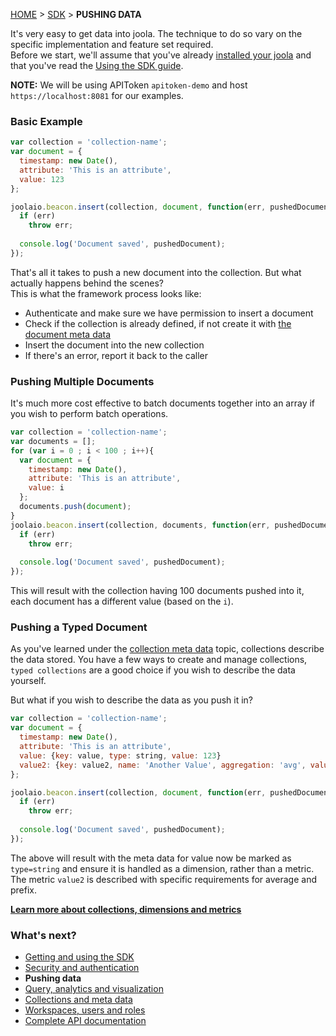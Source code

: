 [HOME](Home) > [SDK](sdk) > **PUSHING DATA**

It's very easy to get data into joola. The technique to do so vary on the specific implementation and feature set required.  
Before we start, we'll assume that you've already [installed your joola](setting-up-joola) and that you've read the [Using the SDK guide](using-the-sdk).

>
**NOTE:** We will be using APIToken `apitoken-demo` and host `https://localhost:8081` for our examples.

### Basic Example
```js
var collection = 'collection-name';
var document = {
  timestamp: new Date(),
  attribute: 'This is an attribute',
  value: 123
};

joolaio.beacon.insert(collection, document, function(err, pushedDocument){
  if (err)
    throw err;
  
  console.log('Document saved', pushedDocument);
});
```
That's all it takes to push a new document into the collection. But what actually happens behind the scenes?  
This is what the framework process looks like:

- Authenticate and make sure we have permission to insert a document
- Check if the collection is already defined, if not create it with [the document meta data](collection-meta-data)
- Insert the document into the new collection
- If there's an error, report it back to the caller

### Pushing Multiple Documents
It's much more cost effective to batch documents together into an array if you wish to perform batch operations.

```js
var collection = 'collection-name';
var documents = [];
for (var i = 0 ; i < 100 ; i++){
  var document = {
    timestamp: new Date(),
    attribute: 'This is an attribute',
    value: i
  };
  documents.push(document);
}
joolaio.beacon.insert(collection, documents, function(err, pushedDocument){
  if (err)
    throw err;
  
  console.log('Document saved', pushedDocument);
});
```

This will result with the collection having 100 documents pushed into it, each document has a different value (based on the `i`).

### Pushing a Typed Document
As you've learned under the [collection meta data](collection-meta-data) topic, collections describe the data stored. 
You have a few ways to create and manage collections, `typed collections` are a good choice if you wish to describe the data yourself.

But what if you wish to describe the data as you push it in?
```js
var collection = 'collection-name';
var document = {
  timestamp: new Date(),
  attribute: 'This is an attribute',
  value: {key: value, type: string, value: 123}
  value2: {key: value2, name: 'Another Value', aggregation: 'avg', value: 123, prefix: 'avg.' decimals: 2}
};

joolaio.beacon.insert(collection, document, function(err, pushedDocument){
  if (err)
    throw err;
  
  console.log('Document saved', pushedDocument);
});
```

The above will result with the meta data for value now be marked as `type=string` and ensure it is handled as a dimension, rather than a metric.
The metric `value2` is described with specific requirements for average and prefix.
 
[**Learn more about collections, dimensions and metrics**](collections)

### What's next?

- [Getting and using the SDK](using-the-sdk)
- [Security and authentication](security-and-authentication)
- **Pushing data**
- [Query, analytics and visualization](https://github.com/joola/joola/wiki/sdk-api-documentation#joolaioviz)
- [Collections and meta data](collections)
- [Workspaces, users and roles](basic-concepts)
- [Complete API documentation](sdk-api-documentation)

